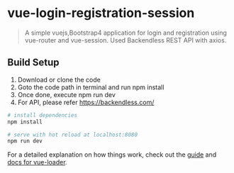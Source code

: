 # vue-login-registration-session

> A simple vuejs,Bootstrap4 application for login and registration using vue-router and vue-session. Used Backendless REST API with axios.

## Build Setup

1. Download or clone the code
2. Goto the code path in terminal and run npm install
3. Once done, execute npm run dev
4. For API, please refer https://backendless.com/

``` bash
# install dependencies
npm install

# serve with hot reload at localhost:8080
npm run dev

```

For a detailed explanation on how things work, check out the [guide](http://vuejs-templates.github.io/webpack/) and [docs for vue-loader](http://vuejs.github.io/vue-loader).
